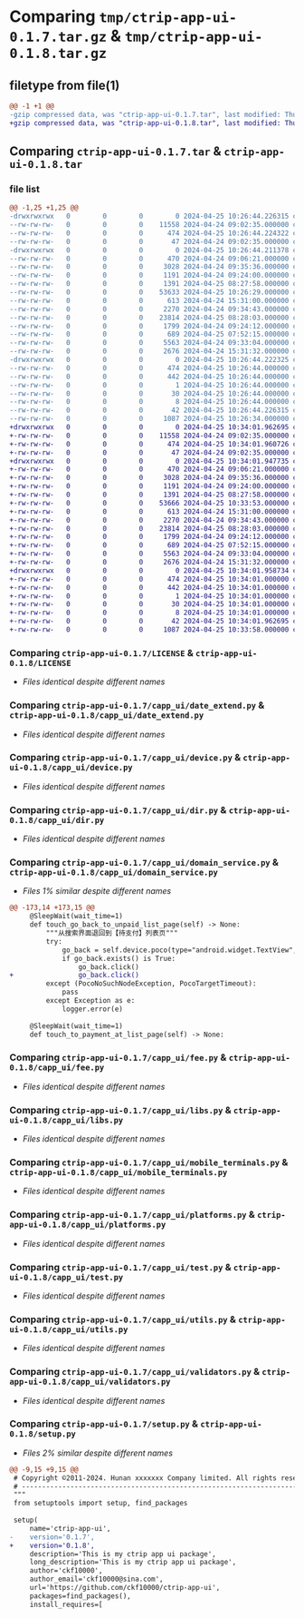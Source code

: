 # Comparing `tmp/ctrip-app-ui-0.1.7.tar.gz` & `tmp/ctrip-app-ui-0.1.8.tar.gz`

## filetype from file(1)

```diff
@@ -1 +1 @@
-gzip compressed data, was "ctrip-app-ui-0.1.7.tar", last modified: Thu Apr 25 10:26:44 2024, max compression
+gzip compressed data, was "ctrip-app-ui-0.1.8.tar", last modified: Thu Apr 25 10:34:01 2024, max compression
```

## Comparing `ctrip-app-ui-0.1.7.tar` & `ctrip-app-ui-0.1.8.tar`

### file list

```diff
@@ -1,25 +1,25 @@
-drwxrwxrwx   0        0        0        0 2024-04-25 10:26:44.226315 ctrip-app-ui-0.1.7/
--rw-rw-rw-   0        0        0    11558 2024-04-24 09:02:35.000000 ctrip-app-ui-0.1.7/LICENSE
--rw-rw-rw-   0        0        0      474 2024-04-25 10:26:44.224322 ctrip-app-ui-0.1.7/PKG-INFO
--rw-rw-rw-   0        0        0       47 2024-04-24 09:02:35.000000 ctrip-app-ui-0.1.7/README.md
-drwxrwxrwx   0        0        0        0 2024-04-25 10:26:44.211378 ctrip-app-ui-0.1.7/capp_ui/
--rw-rw-rw-   0        0        0      470 2024-04-24 09:06:21.000000 ctrip-app-ui-0.1.7/capp_ui/__init__.py
--rw-rw-rw-   0        0        0     3028 2024-04-24 09:35:36.000000 ctrip-app-ui-0.1.7/capp_ui/date_extend.py
--rw-rw-rw-   0        0        0     1191 2024-04-24 09:24:00.000000 ctrip-app-ui-0.1.7/capp_ui/device.py
--rw-rw-rw-   0        0        0     1391 2024-04-25 08:27:58.000000 ctrip-app-ui-0.1.7/capp_ui/dir.py
--rw-rw-rw-   0        0        0    53633 2024-04-25 10:26:29.000000 ctrip-app-ui-0.1.7/capp_ui/domain_service.py
--rw-rw-rw-   0        0        0      613 2024-04-24 15:31:00.000000 ctrip-app-ui-0.1.7/capp_ui/fee.py
--rw-rw-rw-   0        0        0     2270 2024-04-24 09:34:43.000000 ctrip-app-ui-0.1.7/capp_ui/libs.py
--rw-rw-rw-   0        0        0    23814 2024-04-25 08:28:03.000000 ctrip-app-ui-0.1.7/capp_ui/mobile_terminals.py
--rw-rw-rw-   0        0        0     1799 2024-04-24 09:24:12.000000 ctrip-app-ui-0.1.7/capp_ui/platforms.py
--rw-rw-rw-   0        0        0      689 2024-04-25 07:52:15.000000 ctrip-app-ui-0.1.7/capp_ui/test.py
--rw-rw-rw-   0        0        0     5563 2024-04-24 09:33:04.000000 ctrip-app-ui-0.1.7/capp_ui/utils.py
--rw-rw-rw-   0        0        0     2676 2024-04-24 15:31:32.000000 ctrip-app-ui-0.1.7/capp_ui/validators.py
-drwxrwxrwx   0        0        0        0 2024-04-25 10:26:44.222325 ctrip-app-ui-0.1.7/ctrip_app_ui.egg-info/
--rw-rw-rw-   0        0        0      474 2024-04-25 10:26:44.000000 ctrip-app-ui-0.1.7/ctrip_app_ui.egg-info/PKG-INFO
--rw-rw-rw-   0        0        0      442 2024-04-25 10:26:44.000000 ctrip-app-ui-0.1.7/ctrip_app_ui.egg-info/SOURCES.txt
--rw-rw-rw-   0        0        0        1 2024-04-25 10:26:44.000000 ctrip-app-ui-0.1.7/ctrip_app_ui.egg-info/dependency_links.txt
--rw-rw-rw-   0        0        0       30 2024-04-25 10:26:44.000000 ctrip-app-ui-0.1.7/ctrip_app_ui.egg-info/requires.txt
--rw-rw-rw-   0        0        0        8 2024-04-25 10:26:44.000000 ctrip-app-ui-0.1.7/ctrip_app_ui.egg-info/top_level.txt
--rw-rw-rw-   0        0        0       42 2024-04-25 10:26:44.226315 ctrip-app-ui-0.1.7/setup.cfg
--rw-rw-rw-   0        0        0     1087 2024-04-25 10:26:34.000000 ctrip-app-ui-0.1.7/setup.py
+drwxrwxrwx   0        0        0        0 2024-04-25 10:34:01.962695 ctrip-app-ui-0.1.8/
+-rw-rw-rw-   0        0        0    11558 2024-04-24 09:02:35.000000 ctrip-app-ui-0.1.8/LICENSE
+-rw-rw-rw-   0        0        0      474 2024-04-25 10:34:01.960726 ctrip-app-ui-0.1.8/PKG-INFO
+-rw-rw-rw-   0        0        0       47 2024-04-24 09:02:35.000000 ctrip-app-ui-0.1.8/README.md
+drwxrwxrwx   0        0        0        0 2024-04-25 10:34:01.947735 ctrip-app-ui-0.1.8/capp_ui/
+-rw-rw-rw-   0        0        0      470 2024-04-24 09:06:21.000000 ctrip-app-ui-0.1.8/capp_ui/__init__.py
+-rw-rw-rw-   0        0        0     3028 2024-04-24 09:35:36.000000 ctrip-app-ui-0.1.8/capp_ui/date_extend.py
+-rw-rw-rw-   0        0        0     1191 2024-04-24 09:24:00.000000 ctrip-app-ui-0.1.8/capp_ui/device.py
+-rw-rw-rw-   0        0        0     1391 2024-04-25 08:27:58.000000 ctrip-app-ui-0.1.8/capp_ui/dir.py
+-rw-rw-rw-   0        0        0    53666 2024-04-25 10:33:53.000000 ctrip-app-ui-0.1.8/capp_ui/domain_service.py
+-rw-rw-rw-   0        0        0      613 2024-04-24 15:31:00.000000 ctrip-app-ui-0.1.8/capp_ui/fee.py
+-rw-rw-rw-   0        0        0     2270 2024-04-24 09:34:43.000000 ctrip-app-ui-0.1.8/capp_ui/libs.py
+-rw-rw-rw-   0        0        0    23814 2024-04-25 08:28:03.000000 ctrip-app-ui-0.1.8/capp_ui/mobile_terminals.py
+-rw-rw-rw-   0        0        0     1799 2024-04-24 09:24:12.000000 ctrip-app-ui-0.1.8/capp_ui/platforms.py
+-rw-rw-rw-   0        0        0      689 2024-04-25 07:52:15.000000 ctrip-app-ui-0.1.8/capp_ui/test.py
+-rw-rw-rw-   0        0        0     5563 2024-04-24 09:33:04.000000 ctrip-app-ui-0.1.8/capp_ui/utils.py
+-rw-rw-rw-   0        0        0     2676 2024-04-24 15:31:32.000000 ctrip-app-ui-0.1.8/capp_ui/validators.py
+drwxrwxrwx   0        0        0        0 2024-04-25 10:34:01.958734 ctrip-app-ui-0.1.8/ctrip_app_ui.egg-info/
+-rw-rw-rw-   0        0        0      474 2024-04-25 10:34:01.000000 ctrip-app-ui-0.1.8/ctrip_app_ui.egg-info/PKG-INFO
+-rw-rw-rw-   0        0        0      442 2024-04-25 10:34:01.000000 ctrip-app-ui-0.1.8/ctrip_app_ui.egg-info/SOURCES.txt
+-rw-rw-rw-   0        0        0        1 2024-04-25 10:34:01.000000 ctrip-app-ui-0.1.8/ctrip_app_ui.egg-info/dependency_links.txt
+-rw-rw-rw-   0        0        0       30 2024-04-25 10:34:01.000000 ctrip-app-ui-0.1.8/ctrip_app_ui.egg-info/requires.txt
+-rw-rw-rw-   0        0        0        8 2024-04-25 10:34:01.000000 ctrip-app-ui-0.1.8/ctrip_app_ui.egg-info/top_level.txt
+-rw-rw-rw-   0        0        0       42 2024-04-25 10:34:01.962695 ctrip-app-ui-0.1.8/setup.cfg
+-rw-rw-rw-   0        0        0     1087 2024-04-25 10:33:58.000000 ctrip-app-ui-0.1.8/setup.py
```

### Comparing `ctrip-app-ui-0.1.7/LICENSE` & `ctrip-app-ui-0.1.8/LICENSE`

 * *Files identical despite different names*

### Comparing `ctrip-app-ui-0.1.7/capp_ui/date_extend.py` & `ctrip-app-ui-0.1.8/capp_ui/date_extend.py`

 * *Files identical despite different names*

### Comparing `ctrip-app-ui-0.1.7/capp_ui/device.py` & `ctrip-app-ui-0.1.8/capp_ui/device.py`

 * *Files identical despite different names*

### Comparing `ctrip-app-ui-0.1.7/capp_ui/dir.py` & `ctrip-app-ui-0.1.8/capp_ui/dir.py`

 * *Files identical despite different names*

### Comparing `ctrip-app-ui-0.1.7/capp_ui/domain_service.py` & `ctrip-app-ui-0.1.8/capp_ui/domain_service.py`

 * *Files 1% similar despite different names*

```diff
@@ -173,14 +173,15 @@
     @SleepWait(wait_time=1)
     def touch_go_back_to_unpaid_list_page(self) -> None:
         """从搜索界面退回到【待支付】列表页"""
         try:
             go_back = self.device.poco(type="android.widget.TextView", name="icon_back")
             if go_back.exists() is True:
                 go_back.click()
+                go_back.click()
         except (PocoNoSuchNodeException, PocoTargetTimeout):
             pass
         except Exception as e:
             logger.error(e)
 
     @SleepWait(wait_time=1)
     def touch_to_payment_at_list_page(self) -> None:
```

### Comparing `ctrip-app-ui-0.1.7/capp_ui/fee.py` & `ctrip-app-ui-0.1.8/capp_ui/fee.py`

 * *Files identical despite different names*

### Comparing `ctrip-app-ui-0.1.7/capp_ui/libs.py` & `ctrip-app-ui-0.1.8/capp_ui/libs.py`

 * *Files identical despite different names*

### Comparing `ctrip-app-ui-0.1.7/capp_ui/mobile_terminals.py` & `ctrip-app-ui-0.1.8/capp_ui/mobile_terminals.py`

 * *Files identical despite different names*

### Comparing `ctrip-app-ui-0.1.7/capp_ui/platforms.py` & `ctrip-app-ui-0.1.8/capp_ui/platforms.py`

 * *Files identical despite different names*

### Comparing `ctrip-app-ui-0.1.7/capp_ui/test.py` & `ctrip-app-ui-0.1.8/capp_ui/test.py`

 * *Files identical despite different names*

### Comparing `ctrip-app-ui-0.1.7/capp_ui/utils.py` & `ctrip-app-ui-0.1.8/capp_ui/utils.py`

 * *Files identical despite different names*

### Comparing `ctrip-app-ui-0.1.7/capp_ui/validators.py` & `ctrip-app-ui-0.1.8/capp_ui/validators.py`

 * *Files identical despite different names*

### Comparing `ctrip-app-ui-0.1.7/setup.py` & `ctrip-app-ui-0.1.8/setup.py`

 * *Files 2% similar despite different names*

```diff
@@ -9,15 +9,15 @@
 # Copyright ©2011-2024. Hunan xxxxxxx Company limited. All rights reserved.
 # ---------------------------------------------------------------------------------------------------------
 """
 from setuptools import setup, find_packages
 
 setup(
     name='ctrip-app-ui',
-    version='0.1.7',
+    version='0.1.8',
     description='This is my ctrip app ui package',
     long_description='This is my ctrip app ui package',
     author='ckf10000',
     author_email='ckf10000@sina.com',
     url='https://github.com/ckf10000/ctrip-app-ui',
     packages=find_packages(),
     install_requires=[
```

